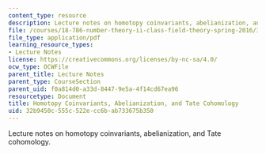 ```yaml
---
content_type: resource
description: Lecture notes on homotopy coinvariants, abelianization, and Tate cohomology.
file: /courses/18-786-number-theory-ii-class-field-theory-spring-2016/32b9450c555c522ecc6bab733675b350_MIT18_786S16_lec13.pdf
file_type: application/pdf
learning_resource_types:
- Lecture Notes
license: https://creativecommons.org/licenses/by-nc-sa/4.0/
ocw_type: OCWFile
parent_title: Lecture Notes
parent_type: CourseSection
parent_uid: f0a814d0-a33d-8447-9e5a-4f14cd67ea96
resourcetype: Document
title: Homotopy Coinvariants, Abelianization, and Tate Cohomology
uid: 32b9450c-555c-522e-cc6b-ab733675b350
---
```

Lecture notes on homotopy coinvariants, abelianization, and Tate cohomology.
